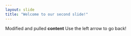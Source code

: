 ```yaml
---
layout: slide
title: "Welcome to our second slide!"
---
```

Modified and pulled **content**
Use the left arrow to go back!
